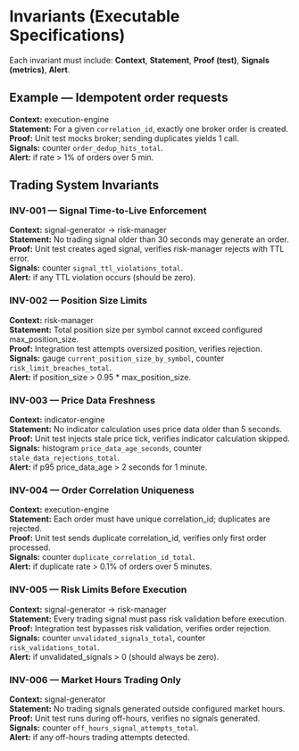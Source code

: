 # Invariants (Executable Specifications)

Each invariant must include: **Context**, **Statement**, **Proof (test)**, **Signals (metrics)**, **Alert**.

## Example — Idempotent order requests
**Context:** execution-engine  
**Statement:** For a given `correlation_id`, exactly one broker order is created.  
**Proof:** Unit test mocks broker; sending duplicates yields 1 call.  
**Signals:** counter `order_dedup_hits_total`.  
**Alert:** if rate > 1% of orders over 5 min.

## Trading System Invariants

### INV-001 — Signal Time-to-Live Enforcement
**Context:** signal-generator → risk-manager  
**Statement:** No trading signal older than 30 seconds may generate an order.  
**Proof:** Unit test creates aged signal, verifies risk-manager rejects with TTL error.  
**Signals:** counter `signal_ttl_violations_total`.  
**Alert:** if any TTL violation occurs (should be zero).

### INV-002 — Position Size Limits
**Context:** risk-manager  
**Statement:** Total position size per symbol cannot exceed configured max_position_size.  
**Proof:** Integration test attempts oversized position, verifies rejection.  
**Signals:** gauge `current_position_size_by_symbol`, counter `risk_limit_breaches_total`.  
**Alert:** if position_size > 0.95 * max_position_size.

### INV-003 — Price Data Freshness
**Context:** indicator-engine  
**Statement:** No indicator calculation uses price data older than 5 seconds.  
**Proof:** Unit test injects stale price tick, verifies indicator calculation skipped.  
**Signals:** histogram `price_data_age_seconds`, counter `stale_data_rejections_total`.  
**Alert:** if p95 price_data_age > 2 seconds for 1 minute.

### INV-004 — Order Correlation Uniqueness
**Context:** execution-engine  
**Statement:** Each order must have unique correlation_id; duplicates are rejected.  
**Proof:** Unit test sends duplicate correlation_id, verifies only first order processed.  
**Signals:** counter `duplicate_correlation_id_total`.  
**Alert:** if duplicate rate > 0.1% of orders over 5 minutes.

### INV-005 — Risk Limits Before Execution
**Context:** signal-generator → risk-manager  
**Statement:** Every trading signal must pass risk validation before execution.  
**Proof:** Integration test bypasses risk validation, verifies order rejection.  
**Signals:** counter `unvalidated_signals_total`, counter `risk_validations_total`.  
**Alert:** if unvalidated_signals > 0 (should always be zero).

### INV-006 — Market Hours Trading Only
**Context:** signal-generator  
**Statement:** No trading signals generated outside configured market hours.  
**Proof:** Unit test runs during off-hours, verifies no signals generated.  
**Signals:** counter `off_hours_signal_attempts_total`.  
**Alert:** if any off-hours trading attempts detected.
